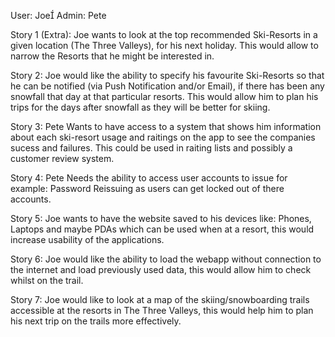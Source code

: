 User: Joe
Admin: Pete

Story 1 (Extra):
Joe wants to look at the top recommended Ski-Resorts in a given location (The Three Valleys), for his next holiday. 
This would allow to narrow the Resorts that he might be interested in.

Story 2: 
Joe would like the ability to specify his favourite Ski-Resorts so that he can be notified (via Push Notification and/or Email),
if there has been any snowfall that day at that particular resorts. This would allow him to plan his trips for the days after snowfall
as they will be better for skiing.

Story 3:
Pete Wants to have access to a system that shows him information about each ski-resort usage and raitings on the app to see
the companies sucess and failures. This could be used in raiting lists and possibly a customer review system.

Story 4:
Pete Needs the ability to access user accounts to issue for example: Password Reissuing as users can get locked out of there accounts.

Story 5:
Joe wants to have the website saved to his devices like: Phones, Laptops and maybe PDAs which can be used when at a resort, 
this would increase usability of the applications.

Story 6: 
Joe would like the ability to load the webapp without connection to the internet and load previously used data, this would allow him
to check whilst on the trail.

Story 7:
Joe would like to look at a map of the skiing/snowboarding trails accessible at the resorts in The Three Valleys, this would help
him to plan his next trip on the trails more effectively.

